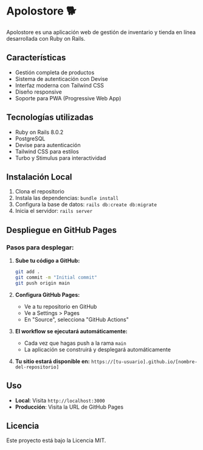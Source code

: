 # Apolostore 🐕

Apolostore es una aplicación web de gestión de inventario y tienda en línea desarrollada con Ruby on Rails.

## Características

* Gestión completa de productos
* Sistema de autenticación con Devise
* Interfaz moderna con Tailwind CSS
* Diseño responsive
* Soporte para PWA (Progressive Web App)

## Tecnologías utilizadas

* Ruby on Rails 8.0.2
* PostgreSQL
* Devise para autenticación
* Tailwind CSS para estilos
* Turbo y Stimulus para interactividad

## Instalación Local

1. Clona el repositorio
2. Instala las dependencias: `bundle install`
3. Configura la base de datos: `rails db:create db:migrate`
4. Inicia el servidor: `rails server`

## Despliegue en GitHub Pages

### Pasos para desplegar:

1. **Sube tu código a GitHub:**
   ```bash
   git add .
   git commit -m "Initial commit"
   git push origin main
   ```

2. **Configura GitHub Pages:**
   - Ve a tu repositorio en GitHub
   - Ve a Settings > Pages
   - En "Source", selecciona "GitHub Actions"

3. **El workflow se ejecutará automáticamente:**
   - Cada vez que hagas push a la rama `main`
   - La aplicación se construirá y desplegará automáticamente

4. **Tu sitio estará disponible en:**
   `https://[tu-usuario].github.io/[nombre-del-repositorio]`

## Uso

- **Local**: Visita `http://localhost:3000`
- **Producción**: Visita la URL de GitHub Pages

## Licencia

Este proyecto está bajo la Licencia MIT.
